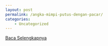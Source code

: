 ```yaml
---
layout: post
permalink: /angka-mimpi-putus-dengan-pacar/
categories:
    - Uncategorized
---
```


[Baca Selengkapnya](/07)